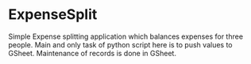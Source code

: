 # ExpenseSplit
Simple Expense splitting application which balances expenses for three people. Main and only task of python script here is to push values to GSheet. Maintenance of records is done in GSheet.
